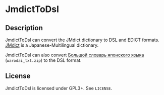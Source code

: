 # JmdictToDsl

## Description
JmdictToDsl can convert the JMdict dictionary to DSL and EDICT formats.
[JMdict](http://www.edrdg.org/jmdict/j_jmdict.html) is a Japanese-Multilingual dictionary.

JmdictToDsl can also convert [Большой словарь японского языка](https://warodai.ru)
(`warodai_txt.zip`) to the DSL format.

## License
JmdictToDsl is licensed under GPL3+. See `LICENSE`.
